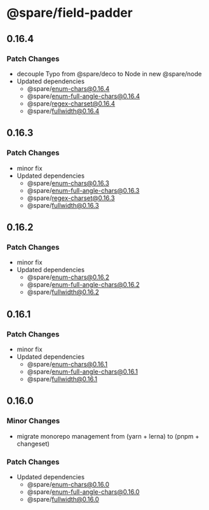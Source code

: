 # @spare/field-padder

## 0.16.4

### Patch Changes

- decouple Typo from @spare/deco to Node in new @spare/node
- Updated dependencies
  - @spare/enum-chars@0.16.4
  - @spare/enum-full-angle-chars@0.16.4
  - @spare/regex-charset@0.16.4
  - @spare/fullwidth@0.16.4

## 0.16.3

### Patch Changes

- minor fix
- Updated dependencies
  - @spare/enum-chars@0.16.3
  - @spare/enum-full-angle-chars@0.16.3
  - @spare/regex-charset@0.16.3
  - @spare/fullwidth@0.16.3

## 0.16.2

### Patch Changes

- minor fix
- Updated dependencies
  - @spare/enum-chars@0.16.2
  - @spare/enum-full-angle-chars@0.16.2
  - @spare/fullwidth@0.16.2

## 0.16.1

### Patch Changes

- minor fix
- Updated dependencies
  - @spare/enum-chars@0.16.1
  - @spare/enum-full-angle-chars@0.16.1
  - @spare/fullwidth@0.16.1

## 0.16.0

### Minor Changes

- migrate monorepo management from (yarn + lerna) to (pnpm + changeset)

### Patch Changes

- Updated dependencies
  - @spare/enum-chars@0.16.0
  - @spare/enum-full-angle-chars@0.16.0
  - @spare/fullwidth@0.16.0
